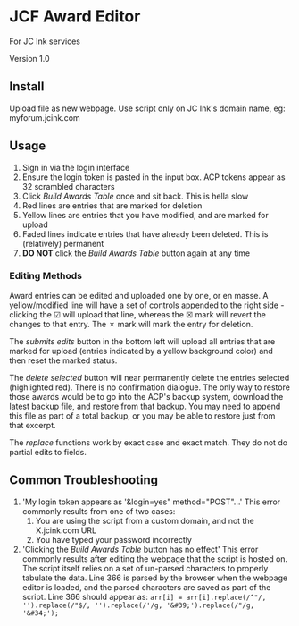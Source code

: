# JCF Award Editor
For JC Ink services

Version 1.0

## Install
Upload file as new webpage. Use script only on JC Ink's domain name, eg: myforum.jcink.com

## Usage
1. Sign in via the login interface
2. Ensure the login token is pasted in the input box. ACP tokens appear as 32 scrambled characters
3. Click _Build Awards Table_ once and sit back. This is hella slow
4. Red lines are entries that are marked for deletion
5. Yellow lines are entries that you have modified, and are marked for upload
6. Faded lines indicate entries that have already been deleted. This is (relatively) permanent
7. **DO NOT** click the _Build Awards Table_ button again at any time

### Editing Methods
Award entries can be edited and uploaded one by one, or en masse. A yellow/modified line will have a set of controls appended to the right side - clicking the ☑ will upload that line, whereas the ☒ mark will revert the changes to that entry. The ✗ mark will mark the entry for deletion.

The _submits edits_ button in the bottom left will upload all entries that are marked for upload (entries indicated by a yellow background color) and then reset the marked status.

The _delete selected_ button will near permanently delete the entries selected (highlighted red). There is no confirmation dialogue. The only way to restore those awards would be to go into the ACP's backup system, download the latest backup file, and restore from that backup. You may need to append this file as part of a total backup, or you may be able to restore just from that excerpt.

The _replace_ functions work by exact case and exact match. They do not do partial edits to fields.

## Common Troubleshooting
1. 'My login token appears as '&login=yes" method="POST"...'
  This error commonly results from one of two cases:
    1. You are using the script from a custom domain, and not the X.jcink.com URL
    2. You have typed your password incorrectly
2. 'Clicking the _Build Awards Table_ button has no effect'
  This error commonly results after editing the webpage that the script is hosted on. The script itself relies on a set of un-parsed characters to properly tabulate the data. Line 366 is parsed by the browser when the webpage editor is loaded, and the parsed characters are saved as part of the script. Line 366 should appear as:
  `arr[i] = arr[i].replace(/^"/, '').replace(/"$/, '').replace(/'/g, '&#39;').replace(/"/g, '&#34;');`

